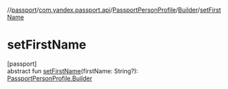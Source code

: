 //[passport](../../../../index.md)/[com.yandex.passport.api](../../index.md)/[PassportPersonProfile](../index.md)/[Builder](index.md)/[setFirstName](set-first-name.md)

# setFirstName

[passport]\
abstract fun [setFirstName](set-first-name.md)(firstName: String?): [PassportPersonProfile.Builder](index.md)
